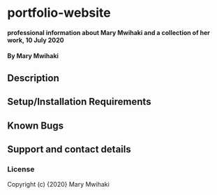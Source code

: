 # portfolio-website
#### professional information about Mary Mwihaki and a collection of her work, 10 July 2020
#### By Mary Mwihaki
## Description
## Setup/Installation Requirements
## Known Bugs
## Support and contact details
### License
Copyright (c) {2020} Mary Mwihaki
